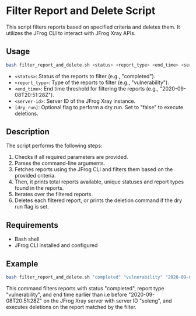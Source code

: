 
# Filter Report and Delete Script

This script filters reports based on specified criteria and deletes them. It utilizes the JFrog CLI to interact with JFrog Xray APIs.

## Usage

```bash
bash filter_report_and_delete.sh <status> <report_type> <end_time> <server-id> [dry_run]
```

- `<status>`: Status of the reports to filter (e.g., "completed").
- `<report_type>`: Type of the reports to filter (e.g., "vulnerability").
- `<end_time>`: End time threshold for filtering the reports (e.g., "2020-09-08T20:51:28Z").
- `<server-id>`: Server ID of the JFrog Xray instance.
- `[dry_run]`: Optional flag to perform a dry run. Set to "false" to execute deletions.

## Description

The script performs the following steps:

1. Checks if all required parameters are provided.
2. Parses the command-line arguments.
3. Fetches reports using the JFrog CLI and filters them based on the provided criteria.
4. Then, it prints total reports available, unique statuses and report types found in the reports.
5. Iterates over the filtered reports.
6. Deletes each filtered report, or prints the deletion command if the dry run flag is set.

## Requirements

- Bash shell
- JFrog CLI installed and configured

## Example

```bash
bash filter_report_and_delete.sh "completed" "vulnerability" "2020-09-08T20:51:28Z" "soleng" false
```

This command filters reports with status "completed", report type "vulnerability", and end time earlier than i.e before  "2020-09-08T20:51:28Z" on the JFrog Xray server with server ID "soleng", and executes deletions on the report matched by the filter.

